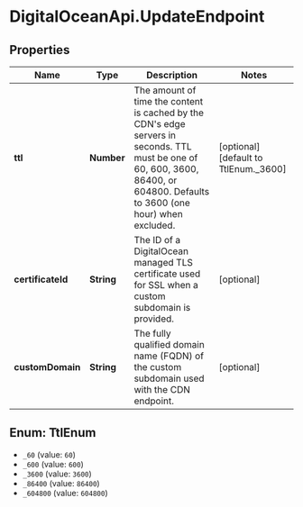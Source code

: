 # DigitalOceanApi.UpdateEndpoint

## Properties
Name | Type | Description | Notes
------------ | ------------- | ------------- | -------------
**ttl** | **Number** | The amount of time the content is cached by the CDN&#x27;s edge servers in seconds. TTL must be one of 60, 600, 3600, 86400, or 604800. Defaults to 3600 (one hour) when excluded. | [optional] [default to TtlEnum._3600]
**certificateId** | **String** | The ID of a DigitalOcean managed TLS certificate used for SSL when a custom subdomain is provided. | [optional] 
**customDomain** | **String** | The fully qualified domain name (FQDN) of the custom subdomain used with the CDN endpoint. | [optional] 

<a name="TtlEnum"></a>
## Enum: TtlEnum

* `_60` (value: `60`)
* `_600` (value: `600`)
* `_3600` (value: `3600`)
* `_86400` (value: `86400`)
* `_604800` (value: `604800`)

